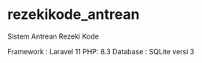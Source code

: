 # rezekikode_antrean
Sistem Antrean Rezeki Kode

Framework : Laravel 11
PHP: 8.3
Database : SQLite versi 3
